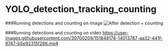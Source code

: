 # YOLO_detection_tracking_counting





###Running detections and counting on image
![After detection + counting](https://user-images.githubusercontent.com/39700209/151843359-7d8eab1f-c570-4a5d-8e2b-cc1c46600429.png)










###Running detections and counting on video
https://user-images.githubusercontent.com/39700209/151848178-14013787-aa32-441f-9747-b5e92315f286.mp4





